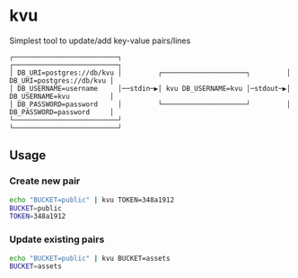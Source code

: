 # kvu

Simplest tool to update/add key-value pairs/lines

```
┌──────────────────────────┐                                         ┌──────────────────────────┐
│ DB_URI=postgres://db/kvu │         ┌─────────────────────┐         │ DB_URI=postgres://db/kvu │
│ DB_USERNAME=username     │──stdin─▶│ kvu DB_USERNAME=kvu │─stdout─▶│ DB_USERNAME=kvu          │
│ DB_PASSWORD=password     │         └─────────────────────┘         │ DB_PASSWORD=password     │
└──────────────────────────┘                                         └──────────────────────────┘
```

## Usage

### Create new pair

```sh
echo "BUCKET=public" | kvu TOKEN=348a1912
BUCKET=public
TOKEN=348a1912
```

### Update existing pairs

```sh
echo "BUCKET=public" | kvu BUCKET=assets
BUCKET=assets
```
